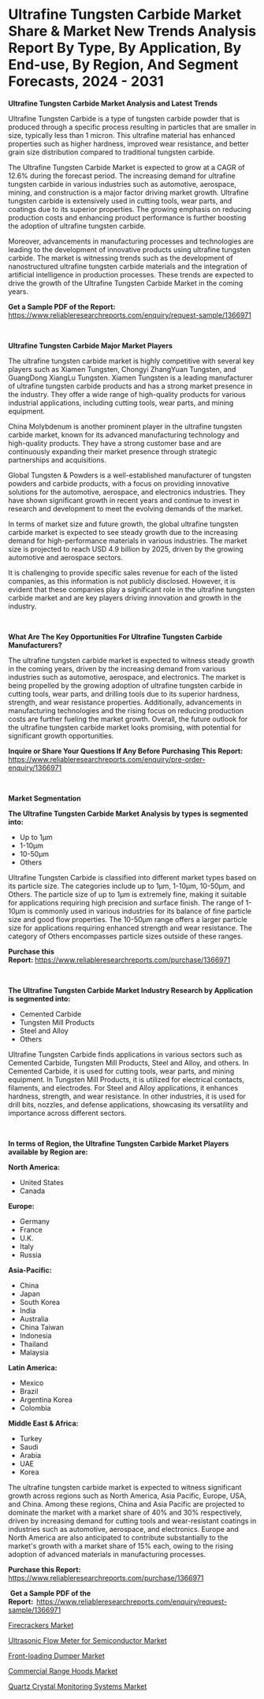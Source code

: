 <p><h1>Ultrafine Tungsten Carbide Market Share & Market New Trends Analysis Report By Type, By Application, By End-use, By Region, And Segment Forecasts, 2024 - 2031</h1></p><p><strong>Ultrafine Tungsten Carbide Market Analysis and Latest Trends</strong></p>
<p><p>Ultrafine Tungsten Carbide is a type of tungsten carbide powder that is produced through a specific process resulting in particles that are smaller in size, typically less than 1 micron. This ultrafine material has enhanced properties such as higher hardness, improved wear resistance, and better grain size distribution compared to traditional tungsten carbide.</p><p>The Ultrafine Tungsten Carbide Market is expected to grow at a CAGR of 12.6% during the forecast period. The increasing demand for ultrafine tungsten carbide in various industries such as automotive, aerospace, mining, and construction is a major factor driving market growth. Ultrafine tungsten carbide is extensively used in cutting tools, wear parts, and coatings due to its superior properties. The growing emphasis on reducing production costs and enhancing product performance is further boosting the adoption of ultrafine tungsten carbide.</p><p>Moreover, advancements in manufacturing processes and technologies are leading to the development of innovative products using ultrafine tungsten carbide. The market is witnessing trends such as the development of nanostructured ultrafine tungsten carbide materials and the integration of artificial intelligence in production processes. These trends are expected to drive the growth of the Ultrafine Tungsten Carbide Market in the coming years.</p></p>
<p><strong>Get a Sample PDF of the Report:&nbsp;</strong> <a href="https://www.reliableresearchreports.com/enquiry/request-sample/1366971">https://www.reliableresearchreports.com/enquiry/request-sample/1366971</a></p>
<p>&nbsp;</p>
<p><strong>Ultrafine Tungsten Carbide Major Market Players</strong></p>
<p><p>The ultrafine tungsten carbide market is highly competitive with several key players such as Xiamen Tungsten, Chongyi ZhangYuan Tungsten, and GuangDong XiangLu Tungsten. Xiamen Tungsten is a leading manufacturer of ultrafine tungsten carbide products and has a strong market presence in the industry. They offer a wide range of high-quality products for various industrial applications, including cutting tools, wear parts, and mining equipment.</p><p>China Molybdenum is another prominent player in the ultrafine tungsten carbide market, known for its advanced manufacturing technology and high-quality products. They have a strong customer base and are continuously expanding their market presence through strategic partnerships and acquisitions.</p><p>Global Tungsten & Powders is a well-established manufacturer of tungsten powders and carbide products, with a focus on providing innovative solutions for the automotive, aerospace, and electronics industries. They have shown significant growth in recent years and continue to invest in research and development to meet the evolving demands of the market.</p><p>In terms of market size and future growth, the global ultrafine tungsten carbide market is expected to see steady growth due to the increasing demand for high-performance materials in various industries. The market size is projected to reach USD 4.9 billion by 2025, driven by the growing automotive and aerospace sectors.</p><p>It is challenging to provide specific sales revenue for each of the listed companies, as this information is not publicly disclosed. However, it is evident that these companies play a significant role in the ultrafine tungsten carbide market and are key players driving innovation and growth in the industry.</p></p>
<p>&nbsp;</p>
<p><strong>What Are The Key Opportunities For Ultrafine Tungsten Carbide Manufacturers?</strong></p>
<p><p>The ultrafine tungsten carbide market is expected to witness steady growth in the coming years, driven by the increasing demand from various industries such as automotive, aerospace, and electronics. The market is being propelled by the growing adoption of ultrafine tungsten carbide in cutting tools, wear parts, and drilling tools due to its superior hardness, strength, and wear resistance properties. Additionally, advancements in manufacturing technologies and the rising focus on reducing production costs are further fueling the market growth. Overall, the future outlook for the ultrafine tungsten carbide market looks promising, with potential for significant growth opportunities.</p></p>
<p><strong>Inquire or Share Your Questions If Any Before Purchasing This Report:</strong> <a href="https://www.reliableresearchreports.com/enquiry/pre-order-enquiry/1366971">https://www.reliableresearchreports.com/enquiry/pre-order-enquiry/1366971</a></p>
<p>&nbsp;</p>
<p><strong>Market Segmentation</strong></p>
<p><strong>The Ultrafine Tungsten Carbide Market Analysis by types is segmented into:</strong></p>
<p><ul><li>Up to 1μm</li><li>1-10μm</li><li>10-50μm</li><li>Others</li></ul></p>
<p><p>Ultrafine Tungsten Carbide is classified into different market types based on its particle size. The categories include up to 1μm, 1-10μm, 10-50μm, and Others. The particle size of up to 1μm is extremely fine, making it suitable for applications requiring high precision and surface finish. The range of 1-10μm is commonly used in various industries for its balance of fine particle size and good flow properties. The 10-50μm range offers a larger particle size for applications requiring enhanced strength and wear resistance. The category of Others encompasses particle sizes outside of these ranges.</p></p>
<p><strong>Purchase this Report:&nbsp;</strong><a href="https://www.reliableresearchreports.com/purchase/1366971">https://www.reliableresearchreports.com/purchase/1366971</a></p>
<p>&nbsp;</p>
<p><strong>The Ultrafine Tungsten Carbide Market Industry Research by Application is segmented into:</strong></p>
<p><ul><li>Cemented Carbide</li><li>Tungsten Mill Products</li><li>Steel and Alloy</li><li>Others</li></ul></p>
<p><p>Ultrafine Tungsten Carbide finds applications in various sectors such as Cemented Carbide, Tungsten Mill Products, Steel and Alloy, and others. In Cemented Carbide, it is used for cutting tools, wear parts, and mining equipment. In Tungsten Mill Products, it is utilized for electrical contacts, filaments, and electrodes. For Steel and Alloy applications, it enhances hardness, strength, and wear resistance. In other industries, it is used for drill bits, nozzles, and defense applications, showcasing its versatility and importance across different sectors.</p></p>
<p>&nbsp;</p>
<p><strong>In terms of Region, the Ultrafine Tungsten Carbide Market Players available by Region are:</strong></p>
<p>
    <p> <strong> North America: </strong>
        <ul>
            <li>United States</li>
            <li>Canada</li>
        </ul>
        </p> 
    <p> <strong> Europe: </strong>
        <ul>
            <li>Germany</li>
            <li>France</li>
            <li>U.K.</li>
            <li>Italy</li>
            <li>Russia</li>
        </ul>
        </p> 
    <p> <strong> Asia-Pacific: </strong>
        <ul>
            <li>China</li>
            <li>Japan</li>
            <li>South Korea</li>
            <li>India</li>
            <li>Australia</li>
            <li>China Taiwan</li>
            <li>Indonesia</li>
            <li>Thailand</li>
            <li>Malaysia</li>
        </ul>
        </p> 
    <p> <strong> Latin America: </strong>
        <ul>
            <li>Mexico</li>
            <li>Brazil</li>
            <li>Argentina Korea</li>
            <li>Colombia</li>
        </ul>
        </p> 
    <p> <strong> Middle East & Africa: </strong>
        <ul>
            <li>Turkey</li>
            <li>Saudi</li>
            <li>Arabia</li>
            <li>UAE</li>
            <li>Korea</li>
        </ul>
    </p>
    </p>
<p><p>The ultrafine tungsten carbide market is expected to witness significant growth across regions such as North America, Asia Pacific, Europe, USA, and China. Among these regions, China and Asia Pacific are projected to dominate the market with a market share of 40% and 30% respectively, driven by increasing demand for cutting tools and wear-resistant coatings in industries such as automotive, aerospace, and electronics. Europe and North America are also anticipated to contribute substantially to the market's growth with a market share of 15% each, owing to the rising adoption of advanced materials in manufacturing processes.</p></p>
<p><strong>Purchase this Report: </strong><a href="https://www.reliableresearchreports.com/purchase/1366971">https://www.reliableresearchreports.com/purchase/1366971</a></p>
<p>&nbsp;<strong>Get a Sample PDF of the Report:&nbsp;&nbsp;</strong><a href="https://www.reliableresearchreports.com/enquiry/request-sample/1366971">https://www.reliableresearchreports.com/enquiry/request-sample/1366971</a></p>
<p><strong></strong></p>
<p><p><a href="https://github.com/shotows/Market-Research-Report-List-1/blob/main/firecrackers-market.md">Firecrackers Market</a></p><p><a href="https://medium.com/@piperhickle/ultrasonic-flow-meter-for-semiconductor-market-furnishes-information-on-market-share-market-e462b6fe7083">Ultrasonic Flow Meter for Semiconductor Market</a></p><p><a href="https://medium.com/@avacampbell767/front-loading-dumper-market-analysis-its-cagr-market-segmentation-and-global-industry-overview-c570f117ac1b">Front-loading Dumper Market</a></p><p><a href="https://github.com/Sinjinluong3e0awx2m195k76/Market-Research-Report-List-1/blob/main/commercial-range-hoods-market.md">Commercial Range Hoods Market</a></p><p><a href="https://medium.com/@piperhickle/quartz-crystal-monitoring-systems-market-competitive-analysis-market-trends-and-forecast-to-2031-55371a061fe0">Quartz Crystal Monitoring Systems Market</a></p></p>